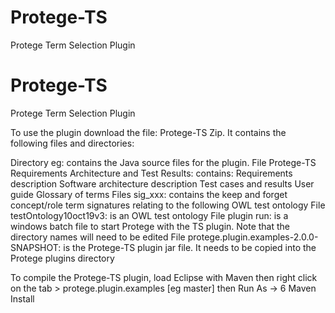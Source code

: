 # Protege-TS
Protege Term Selection Plugin

# Protege-TS
Protege Term Selection Plugin

To use the plugin download the file: Protege-TS Zip. It contains the following files and directories:

Directory eg: contains the Java source files for the plugin.
File Protege-TS Requirements Architecture and Test Results: contains:
  Requirements description
  Software architecture description
  Test cases and results
  User guide
  Glossary of terms
Files sig_xxx: contains the keep and forget concept/role term signatures relating to the following OWL test ontology
File testOntology10oct19v3: is an OWL test ontology
File plugin run: is a windows batch file to start Protege with the TS plugin. Note that the directory names will need to be edited
File protege.plugin.examples-2.0.0-SNAPSHOT: is the Protege-TS plugin jar file. It needs to be copied into the Protege plugins directory

To compile the Protege-TS plugin, load Eclipse with Maven then right click on the tab > protege.plugin.examples [eg master] 
then  Run As -> 6 Maven Install
